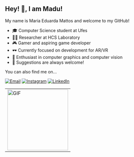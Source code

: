 ## Hey! 👋, I am Madu!

My name is Maria Eduarda Mattos and welcome to my GitHub!  

- 🎓 Computer Science student at Ufes
- 🧑‍💻 Researcher at HCS Laboratory 
- 🎮 Gamer and aspiring game developer
- 🕶️ Currently focused on development for AR/VR
- 🌟 Enthusiast in computer graphics and computer vision
- 💬 Suggestions are always welcome!

You can also find me on...

[![Email](https://img.shields.io/badge/-Email-red?style=flat-square&logo=gmail&logoColor=white)](mailto:mariaeduardanmattos@gmail.com)
[![Instagram](https://img.shields.io/badge/-Instagram-purple?style=flat-square&logo=instagram)](https://instagram.com/madunmattos)
[![LinkedIn]([https://img.shields.io/badge/-LinkedIn-blue?style=flat-square&logo=linkedin)](https://www.linkedin.com/in/seu-perfil](https://www.linkedin.com/in/maria-eduarda-mattos-42821327b/))

<table>
  <tr>
    <td>
      <img src="https://pa1.aminoapps.com/5776/b81cb72ae0d24b689d732e9a21b31c4204cbd445_00.gif" alt="GIF" width="200px"/>
    </td>
  </tr>
</table>
